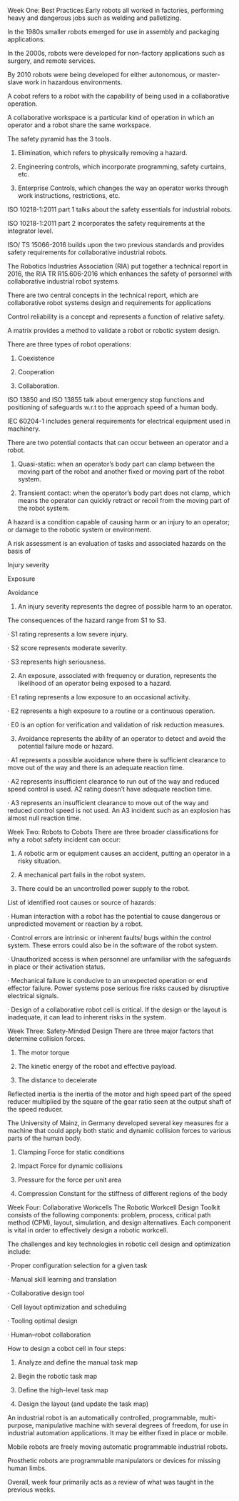 Week One: Best Practices
Early robots all worked in factories, performing heavy and dangerous jobs such as welding and palletizing.

In the 1980s smaller robots emerged for use in assembly and packaging applications.

In the 2000s, robots were developed for non-factory applications such as surgery, and remote services.

By 2010 robots were being developed for either autonomous, or master-slave work in hazardous environments.

A cobot refers to a robot with the capability of being used in a collaborative operation. 

A collaborative workspace is a particular kind of operation in which an operator and a robot share the same workspace.

The safety pyramid has the 3 tools. 

1. Elimination, which refers to physically removing a hazard. 

2. Engineering controls, which incorporate programming, safety curtains, etc.  

3. Enterprise Controls, which changes the way an operator works through work instructions, restrictions, etc.

ISO 10218-1:2011 part 1 talks about the safety essentials for industrial robots.

ISO 10218-1:2011 part 2 incorporates the safety requirements at the integrator level.

ISO/ TS 15066-2016 builds upon the two previous standards and provides safety requirements for collaborative industrial robots.

The Robotics Industries Association (RIA) put together a technical report in 2016, the RIA TR R15.606-2016 which enhances the safety of personnel with collaborative industrial robot systems.

There are two central concepts in the technical report, which are collaborative robot systems design and requirements for applications

Control reliability is a concept and represents a function of relative safety.

A matrix provides a method to validate a robot or robotic system design.

There are three types of robot operations:

1. Coexistence

2. Cooperation

3. Collaboration.

ISO 13850 and ISO 13855 talk about emergency stop functions and positioning of safeguards w.r.t to the approach speed of a human body.

IEC 60204-1 includes general requirements for electrical equipment used in machinery.

There are two potential contacts that can occur between an operator and a robot. 

1. Quasi-static: when an operator’s body part can clamp between the moving part of the robot and another fixed or moving part of the robot system.

2. Transient contact: when the operator’s body part does not clamp, which means the operator can quickly retract or recoil from the moving part of the robot system.

A hazard is a condition capable of causing harm or an injury to an operator; or damage to the robotic system or environment.

A risk assessment is an evaluation of tasks and associated hazards on the basis of 

Injury severity

Exposure

Avoidance

1. An injury severity represents the degree of possible harm to an operator.

The consequences of the hazard range from S1 to S3. 

· S1 rating represents a low severe injury.

· S2 score represents moderate severity.

· S3 represents high seriousness.

2. An exposure, associated with frequency or duration, represents the likelihood of an operator being exposed to a hazard.

· E1 rating represents a low exposure to an occasional activity.

· E2 represents a high exposure to a routine or a continuous operation.

· E0 is an option for verification and validation of risk reduction measures.

3. Avoidance represents the ability of an operator to detect and avoid the potential failure mode or hazard. 

· A1 represents a possible avoidance where there is sufficient clearance to move out of the way and there is an adequate reaction time. 

· A2 represents insufficient clearance to run out of the way and reduced speed control is used. A2 rating doesn’t have adequate reaction time. 

· A3 represents an insufficient clearance to move out of the way and reduced control speed is not used. An A3 incident such as an explosion has almost null reaction time.

Week Two: Robots to Cobots
There are three broader classifications for why a robot safety incident can occur: 

1. A robotic arm or equipment causes an accident, putting an operator in a risky situation.

2. A mechanical part fails in the robot system. 

3. There could be an uncontrolled power supply to the robot.

List of identified root causes or source of hazards:

· Human interaction with a robot has the potential to cause dangerous or unpredicted movement or reaction by a robot. 

· Control errors are intrinsic or inherent faults/ bugs within the control system. These errors could also be in the software of the robot system. 

· Unauthorized access is when personnel are unfamiliar with the safeguards in place or their activation status. 

· Mechanical failure is conducive to an unexpected operation or end effector failure. Power systems pose serious fire risks caused by disruptive electrical signals. 

· Design of a collaborative robot cell is critical. If the design or the layout is inadequate, it can lead to inherent risks in the system. 

Week Three: Safety-Minded Design
There are three major factors that determine collision forces.  

1. The motor torque 

2. The kinetic energy of the robot and effective payload.  

3. The distance to decelerate 

Reflected inertia is the inertia of the motor and high speed part of the speed reducer multiplied by the square of the gear ratio seen at the output shaft of the speed reducer.  

The University of Mainz, in Germany developed several key measures for a machine that could apply both static and dynamic collision forces to various parts of the human body.

1. Clamping Force for static conditions

2. Impact Force for dynamic collisions

3. Pressure for the force per unit area

4. Compression Constant for the stiffness of different regions of the body

Week Four: Collaborative Workcells
The Robotic Workcell Design Toolkit consists of the following components: problem, process, critical path method (CPM), layout, simulation, and design alternatives. Each component is vital in order to effectively design a robotic workcell.

The challenges and key technologies in robotic cell design and optimization include: 

· Proper configuration selection for a given task

· Manual skill learning and translation

· Collaborative design tool

· Cell layout optimization and scheduling

· Tooling optimal design

· Human–robot collaboration

How to design a cobot cell in four steps:

1. Analyze and define the manual task map

2. Begin the robotic task map

3. Define the high-level task map

4. Design the layout (and update the task map)

An industrial robot is an automatically controlled, programmable, multi-purpose, manipulative machine with several degrees of freedom, for use in industrial automation applications. It may be either fixed in place or mobile.

Mobile robots are freely moving automatic programmable industrial robots.

Prosthetic robots are programmable manipulators or devices for missing human limbs.

Overall, week four primarily acts as a review of what was taught in the previous weeks.
